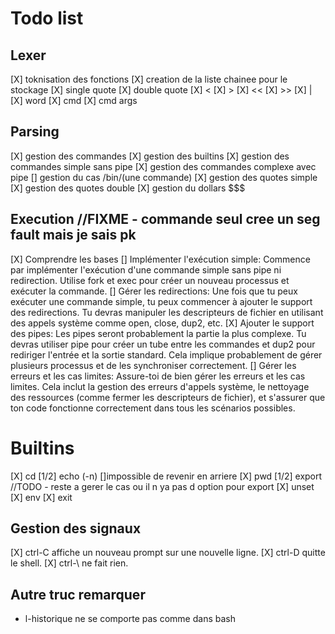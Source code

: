 # Todo list

## Lexer
[X] toknisation des fonctions
[X] creation de la liste chainee pour le stockage 
[X] single quote
[X] double quote
[X] <
[X] >
[X] <<
[X] >>
[X] |
[X] word
[X] cmd
[X] cmd args


## Parsing
[X] gestion des commandes
[X] gestion des builtins
[X] gestion des commandes simple sans pipe
[X] gestion des commandes complexe avec pipe
[] gestion du cas /bin/(une commande)
[X] gestion des quotes simple
[X] gestion des quotes double
[X] gestion du dollars $$$

## Execution //FIXME - commande seul cree un seg fault mais je sais pk
[X] Comprendre les bases
[] Implémenter l'exécution simple:
    Commence par implémenter l'exécution d'une commande simple sans pipe ni redirection. Utilise fork et exec pour créer un nouveau processus et exécuter la commande.
[] Gérer les redirections:
    Une fois que tu peux exécuter une commande simple, tu peux commencer à ajouter le support des redirections. Tu devras manipuler les descripteurs de fichier en utilisant des appels système comme open, close, dup2, etc.
[X] Ajouter le support des pipes:
    Les pipes seront probablement la partie la plus complexe. Tu devras utiliser pipe pour créer un tube entre les commandes et dup2 pour rediriger l'entrée et la sortie standard. Cela implique probablement de gérer plusieurs processus et de les synchroniser correctement.
[] Gérer les erreurs et les cas limites:
    Assure-toi de bien gérer les erreurs et les cas limites. Cela inclut la gestion des erreurs d'appels système, le nettoyage des ressources (comme fermer les descripteurs de fichier), et s'assurer que ton code fonctionne correctement dans tous les scénarios possibles.

# Builtins
[X] cd
[1/2] echo (-n) []impossible de revenir en arriere
[X] pwd
[1/2] export //TODO - reste a gerer le cas ou il n ya pas d option pour export 
[X] unset
[X] env
[X] exit 


## Gestion des signaux
[X] ctrl-C affiche un nouveau prompt sur une nouvelle ligne.
[X] ctrl-D quitte le shell.
[X] ctrl-\ ne fait rien.

## Autre truc remarquer
- l-historique ne se comporte pas comme dans bash